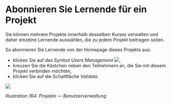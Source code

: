 # Abonnieren Sie Lernende für ein Projekt

Sie können mehrere Projekte innerhalb desselben Kurses verwalten und daher einzelne Lernende auswählen, die zu jedem Projekt beitragen sollen.

So abonnieren Sie Lernende von der Homepage dieses Projekts aus:

* klicken Sie auf das Symbol _Users Management_ ![](../../.gitbook/assets/graphics309.png),
* kreuzen Sie die Kästchen neben den Teilnehmern an, die Sie mit diesem Projekt verbinden möchten,
* klicken Sie auf die Schaltfläche _Validate_.

![](../../.gitbook/assets/graphics312.png)

_Illustration 164: Projekte — Benutzerverwaltung_